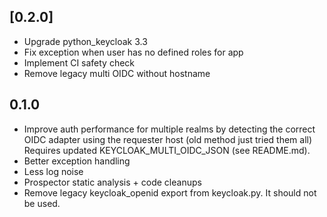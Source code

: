 ## [0.2.0]
- Upgrade python_keycloak 3.3
- Fix exception when user has no defined roles for app
- Implement CI safety check
- Remove legacy multi OIDC without hostname

## 0.1.0
- Improve auth performance for multiple realms by detecting the correct OIDC adapter using the requester host (old method just tried them all) Requires updated KEYCLOAK_MULTI_OIDC_JSON (see README.md).
- Better exception handling
- Less log noise
- Prospector static analysis + code cleanups
- Remove legacy keycloak_openid export from keycloak.py. It should not be used.